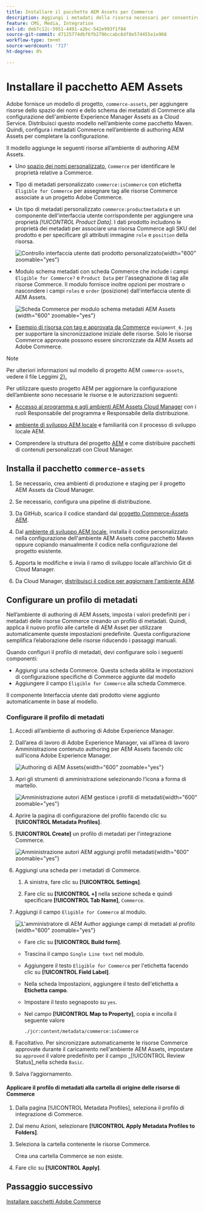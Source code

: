 ```yaml
---
title: Installare il pacchetto AEM Assets per Commerce
description: Aggiungi i metadati della risorsa necessari per consentire all’integrazione di AEM Assets per Commerce di sincronizzare le risorse tra i progetti Adobe Commerce e Experience Manager Assets.
feature: CMS, Media, Integration
exl-id: deb7c12c-5951-4491-a2bc-542e993f1f84
source-git-commit: d7125774dbf6fb2796ccabc6df8e574455e1e968
workflow-type: tm+mt
source-wordcount: '717'
ht-degree: 0%

---
```


# Installare il pacchetto AEM Assets

Adobe fornisce un modello di progetto, `commerce-assets`, per aggiungere risorse dello spazio dei nomi e dello schema dei metadati di Commerce alla configurazione dell&#39;ambiente Experience Manager Assets as a Cloud Service. Distribuisci questo modello nell’ambiente come pacchetto Maven. Quindi, configura i metadati Commerce nell’ambiente di authoring AEM Assets per completare la configurazione.

Il modello aggiunge le seguenti risorse all’ambiente di authoring AEM Assets.

- Uno [spazio dei nomi personalizzato](https://github.com/ankumalh/assets-commerce/blob/main/ui.config/jcr_root/apps/commerce/config/org.apache.sling.jcr.repoinit.RepositoryInitializer~commerce-namespaces.cfg.json), `Commerce` per identificare le proprietà relative a Commerce.

- Tipo di metadati personalizzato `commerce:isCommerce` con etichetta `Eligible for Commerce` per assegnare tag alle risorse Commerce associate a un progetto Adobe Commerce.

- Un tipo di metadati personalizzato `commerce:productmetadata` e un componente dell&#39;interfaccia utente corrispondente per aggiungere una proprietà *[!UICONTROL Product Data]*. I dati prodotto includono le proprietà dei metadati per associare una risorsa Commerce agli SKU del prodotto e per specificare gli attributi immagine `role` e `position` della risorsa.

  ![Controllo interfaccia utente dati prodotto personalizzato](./assets/aem-commerce-sku-metadata-fields-from-template.png){width="600" zoomable="yes"}

- Modulo schema metadati con scheda Commerce che include i campi `Eligible for Commerce?` e `Product Data` per l&#39;assegnazione di tag alle risorse Commerce. Il modulo fornisce inoltre opzioni per mostrare o nascondere i campi `roles` e `order` (posizione) dall&#39;interfaccia utente di AEM Assets.

  ![Scheda Commerce per modulo schema metadati AEM Assets](./assets/assets-configure-metadata-schema-form-editor.png){width="600" zoomable="yes"}

- [Esempio di risorsa con tag e approvata da Commerce](https://github.com/ankumalh/assets-commerce/blob/main/ui.content/src/main/content/jcr_root/content/dam/wknd/en/activities/hiking/equipment_6.jpg/.content.xml) `equipment_6.jpg` per supportare la sincronizzazione iniziale delle risorse. Solo le risorse Commerce approvate possono essere sincronizzate da AEM Assets ad Adobe Commerce.

>[!NOTE]
>Per ulteriori informazioni sul modello di progetto AEM `commerce-assets`, vedere il file Leggimi [2}.](https://github.com/ankumalh/assets-commerce)

Per utilizzare questo progetto AEM per aggiornare la configurazione dell’ambiente sono necessarie le risorse e le autorizzazioni seguenti:

- [Accesso al programma e agli ambienti AEM Assets Cloud Manager](https://experienceleague.adobe.com/en/docs/experience-manager-cloud-service/content/onboarding/journey/cloud-manager#access-sysadmin-bo) con i ruoli Responsabile del programma e Responsabile della distribuzione.

- [ambiente di sviluppo AEM locale](https://experienceleague.adobe.com/en/docs/experience-manager-learn/cloud-service/local-development-environment-set-up/overview) e familiarità con il processo di sviluppo locale AEM.

- Comprendere la struttura del progetto [AEM](https://experienceleague.adobe.com/it/docs/experience-manager-cloud-service/content/implementing/developing/aem-project-content-package-structure) e come distribuire pacchetti di contenuti personalizzati con Cloud Manager.

## Installa il pacchetto `commerce-assets`

1. Se necessario, crea ambienti di produzione e staging per il progetto AEM Assets da Cloud Manager.

1. Se necessario, configura una pipeline di distribuzione.

1. Da GitHub, scarica il codice standard dal [progetto Commerce-Assets AEM](https://github.com/ankumalh/assets-commerce).

1. Dal [ambiente di sviluppo AEM locale](https://experienceleague.adobe.com/en/docs/experience-manager-learn/cloud-service/local-development-environment-set-up/overview), installa il codice personalizzato nella configurazione dell&#39;ambiente AEM Assets come pacchetto Maven oppure copiando manualmente il codice nella configurazione del progetto esistente.

1. Apporta le modifiche e invia il ramo di sviluppo locale all’archivio Git di Cloud Manager.

1. Da Cloud Manager, [distribuisci il codice per aggiornare l&#39;ambiente AEM](https://experienceleague.adobe.com/en/docs/experience-manager-cloud-service/content/implementing/using-cloud-manager/deploy-code#deploying-code-with-cloud-manager).

## Configurare un profilo di metadati

Nell’ambiente di authoring di AEM Assets, imposta i valori predefiniti per i metadati delle risorse Commerce creando un profilo di metadati. Quindi, applica il nuovo profilo alle cartelle di AEM Asset per utilizzare automaticamente queste impostazioni predefinite. Questa configurazione semplifica l’elaborazione delle risorse riducendo i passaggi manuali.

Quando configuri il profilo di metadati, devi configurare solo i seguenti componenti:

- Aggiungi una scheda Commerce. Questa scheda abilita le impostazioni di configurazione specifiche di Commerce aggiunte dal modello
- Aggiungere il campo `Eligible for Commerce` alla scheda Commerce.

Il componente Interfaccia utente dati prodotto viene aggiunto automaticamente in base al modello.

### Configurare il profilo di metadati

1. Accedi all’ambiente di authoring di Adobe Experience Manager.

1. Dall’area di lavoro di Adobe Experience Manager, vai all’area di lavoro Amministrazione contenuto authoring per AEM Assets facendo clic sull’icona Adobe Experience Manager.

   ![Authoring di AEM Assets](./assets/aem-assets-authoring.png){width="600" zoomable="yes"}

1. Apri gli strumenti di amministrazione selezionando l’icona a forma di martello.

   ![Amministrazione autori AEM gestisce i profili di metadati](./assets/aem-manage-metadata-profiles.png){width="600" zoomable="yes"}

1. Aprire la pagina di configurazione del profilo facendo clic su **[!UICONTROL Metadata Profiles]**.

1. **[!UICONTROL Create]** un profilo di metadati per l&#39;integrazione Commerce.

   ![Amministrazione autori AEM aggiungi profili metadati ](./assets/aem-create-metadata-profile.png){width="600" zoomable="yes"}

1. Aggiungi una scheda per i metadati di Commerce.

   1. A sinistra, fare clic su **[!UICONTROL Settings]**.

   1. Fare clic su **[!UICONTROL +]** nella sezione scheda e quindi specificare **[!UICONTROL Tab Name]**, `Commerce`.

1. Aggiungi il campo `Eligible for Commerce` al modulo.

   ![L&#39;amministratore di AEM Author aggiunge campi di metadati al profilo](./assets/aem-edit-metadata-profile-fields.png){width="600" zoomable="yes"}

   - Fare clic su **[!UICONTROL Build form]**.

   - Trascina il campo `Single Line text` nel modulo.

   - Aggiungere il testo `Eligible for Commerce` per l&#39;etichetta facendo clic su **[!UICONTROL Field Label]**.

   - Nella scheda Impostazioni, aggiungere il testo dell&#39;etichetta a **Etichetta campo**.

   - Impostare il testo segnaposto su `yes`.

   - Nel campo **[!UICONTROL Map to Property]**, copia e incolla il seguente valore

     ```terminal
     ./jcr:content/metadata/commerce:isCommerce
     ```

1. Facoltativo. Per sincronizzare automaticamente le risorse Commerce approvate durante il caricamento nell&#39;ambiente AEM Assets, impostare su `approved` il valore predefinito per il campo _[!UICONTROL Review Status]_nella scheda `Basic`.

1. Salva l’aggiornamento.

#### Applicare il profilo di metadati alla cartella di origine delle risorse di Commerce

1. Dalla pagina [!UICONTROL  Metadata Profiles], seleziona il profilo di integrazione di Commerce.

1. Dal menu Azioni, selezionare **[!UICONTROL Apply Metadata Profiles to Folders]**.

1. Seleziona la cartella contenente le risorse Commerce.

   Crea una cartella Commerce se non esiste.

1. Fare clic su **[!UICONTROL Apply]**.

## Passaggio successivo

[Installare pacchetti Adobe Commerce](aem-assets-configure-commerce.md)
